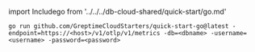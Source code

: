 
import Includego from '../../../db-cloud-shared/quick-start/go.md' 

<Includego/>

```shell
go run github.com/GreptimeCloudStarters/quick-start-go@latest -endpoint=https://<host>/v1/otlp/v1/metrics -db=<dbname> -username=<username> -password=<password>
```
